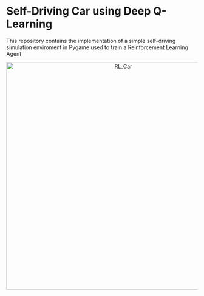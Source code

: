 # Self-Driving Car using Deep Q-Learning
 This repository contains the implementation of a simple self-driving simulation enviroment in Pygame used to train a Reinforcement Learning Agent 

<p align="center">
  <img src="https://github.com/SimoManni/Self-Driving-Car-using-Deep-Q-Learning/assets/151052936/2e05a2ed-9469-449e-bb86-3376d1ba368a" alt="RL_Car" width="600">
</p>
